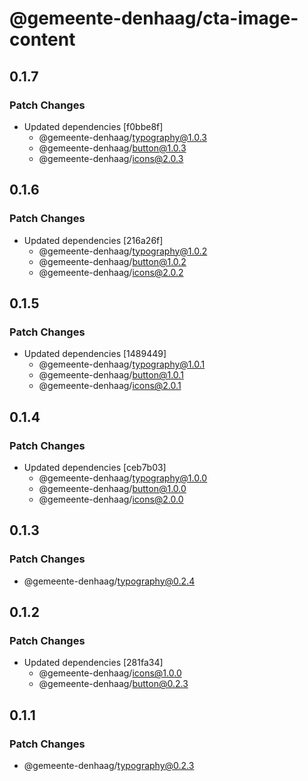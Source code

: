 # @gemeente-denhaag/cta-image-content

## 0.1.7

### Patch Changes

- Updated dependencies [f0bbe8f]
  - @gemeente-denhaag/typography@1.0.3
  - @gemeente-denhaag/button@1.0.3
  - @gemeente-denhaag/icons@2.0.3

## 0.1.6

### Patch Changes

- Updated dependencies [216a26f]
  - @gemeente-denhaag/typography@1.0.2
  - @gemeente-denhaag/button@1.0.2
  - @gemeente-denhaag/icons@2.0.2

## 0.1.5

### Patch Changes

- Updated dependencies [1489449]
  - @gemeente-denhaag/typography@1.0.1
  - @gemeente-denhaag/button@1.0.1
  - @gemeente-denhaag/icons@2.0.1

## 0.1.4

### Patch Changes

- Updated dependencies [ceb7b03]
  - @gemeente-denhaag/typography@1.0.0
  - @gemeente-denhaag/button@1.0.0
  - @gemeente-denhaag/icons@2.0.0

## 0.1.3

### Patch Changes

- @gemeente-denhaag/typography@0.2.4

## 0.1.2

### Patch Changes

- Updated dependencies [281fa34]
  - @gemeente-denhaag/icons@1.0.0
  - @gemeente-denhaag/button@0.2.3

## 0.1.1

### Patch Changes

- @gemeente-denhaag/typography@0.2.3
